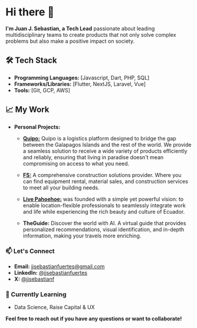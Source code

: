 # Hi there 👋

**I'm Juan J. Sebastian, a Tech Lead**
passionate about leading multidisciplinary teams to create products that not only solve complex problems but also make a positive impact on society.

## 🛠️ Tech Stack

- **Programming Languages:** [Javascript, Dart, PHP, SQL]
- **Frameworks/Libraries:** [Flutter, NextJS, Laravel, Vue]
- **Tools:** [Git, GCP, AWS]

## 📈 My Work

- **Personal Projects:**

  - [**Quipo:**](https://www.merkat.store) Quipo is a logistics platform designed to bridge the gap between the Galapagos Islands and the rest of the world. We provide a seamless solution to receive a wide variety of products efficiently and reliably, ensuring that living in paradise doesn't mean compromising on access to what you need.

  - [**FS:**](https://www.fsconstructora.com) A comprehensive construction solutions provider. Where you can find equipment rental, material sales, and construction services to meet all your building needs.

  - [**Live Pahoehoe:**](https://www.livepahoehoe.com) was founded with a simple yet powerful
    vision: to enable location-flexible professionals to seamlessly
    integrate work and life while experiencing the rich beauty and
    culture of Ecuador.

  - **TheGuide:** Discover the world with AI. A virtual guide that provides personalized recommendations, visual identification, and in-depth information, making your travels more enriching.

### 📫 Let's Connect

- **Email:** [jjsebastianfuertes@gmail.com](mailto:jjsebastianfuertes@gmail.com)
- **LinkedIn:** [@jjsebastianfuertes](https://www.linkedin.com/in/jjsebastianfuertes/)
- **X:** [@jjsebastianf](https://x.com/jjsebastianf)

### 🌱 Currently Learning

- Data Science, Raise Capital & UX

**Feel free to reach out if you have any questions or want to collaborate!**
